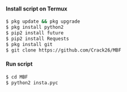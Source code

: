 
#### Install script on Termux
```bash
$ pkg update && pkg upgrade
$ pkg install python2
$ pip2 install future
$ pip2 install Requests
$ pkg install git
$ git clone https://github.com/Crack26/MBF
```
#### Run script
```bash
$ cd MBF
$ python2 insta.pyc
```
